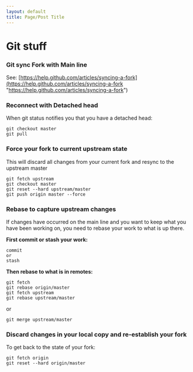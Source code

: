 ```yaml
---
layout: default
title: Page/Post Title
---
```

# Git stuff

### Git sync Fork with Main line

See: [https://help.github.com/articles/syncing-a-fork](https://help.github.com/articles/syncing-a-fork "https://help.github.com/articles/syncing-a-fork") 

### **Reconnect with Detached head**

When git status notifies you that you have a detached head:
	
	git checkout master
	git pull

### **Force your fork to current upstream state**
This will discard all changes from your current fork and resync to the upstream master

	git fetch upstream
	git checkout master
	git reset --hard upstream/master  
	git push origin master --force 

### **Rebase to capture upstream changes**

If changes have occurred on the main line and you want to keep what you have been working on, you need to rebase your work to what is up there.

**First commit or stash your work:**

	commit 
	or
	stash


**Then rebase to what is in remotes:**

	git fetch 
	git rebase origin/master
	git fetch upstream 
	git rebase upstream/master
	
or
	
	git merge upstream/master



### Discard changes in your local copy and re-establish your fork

To get back to the state of your fork:

	git fetch origin
	git reset --hard origin/master